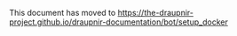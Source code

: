 <!--
SPDX-FileCopyrightText: 2024 Gnuxie <Gnuxie@protonmail.com>

SPDX-License-Identifier: CC0-1.0
-->

This document has moved to
https://the-draupnir-project.github.io/draupnir-documentation/bot/setup_docker
